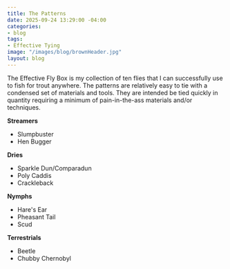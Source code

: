 ```yaml
---
title: The Patterns
date: 2025-09-24 13:29:00 -04:00
categories:
- blog
tags:
- Effective Tying
image: "/images/blog/brownHeader.jpg"
layout: blog
---
```


The Effective Fly Box is my collection of ten flies that I can successfully use to fish for trout anywhere.  The patterns are relatively easy to tie with a condensed set of materials and tools.  They are intended be tied quickly in quantity requiring a minimum of pain-in-the-ass materials and/or techniques.

**Streamers**
* Slumpbuster
* Hen Bugger

**Dries**
* Sparkle Dun/Comparadun
* Poly Caddis
* Crackleback

**Nymphs**
* Hare's Ear
* Pheasant Tail
* Scud

**Terrestrials**
* Beetle
* Chubby Chernobyl